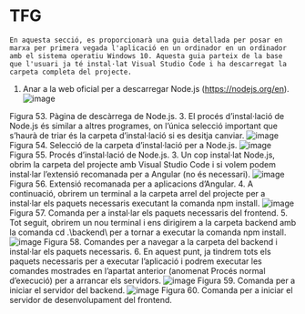 # TFG
	En aquesta secció, es proporcionarà una guia detallada per posar en marxa per primera vegada l'aplicació en un ordinador en un ordinador amb el sistema operatiu Windows 10. Aquesta guia parteix de la base que l'usuari ja té instal·lat Visual Studio Code i ha descarregat la carpeta completa del projecte.
1.	Anar a la web oficial per a descarregar Node.js (https://nodejs.org/en).
 ![image](https://github.com/user-attachments/assets/78f64fd2-5b77-4023-9b25-fb42707c0a76)

Figura 53. Pàgina de descàrrega de Node.js.
3.	El procés d’instal·lació de Node.js és similar a altres programes, on l’única selecció important que s’haurà de triar és la carpeta d’instal·lació si es desitja canviar.
 ![image](https://github.com/user-attachments/assets/ce6f4f31-c13c-47e4-ae63-310344a7e6d8)
Figura 54. Selecció de la carpeta d’instal·lació per a Node.js.
 ![image](https://github.com/user-attachments/assets/aee28e86-7003-46d7-8857-e044828fab5e)
Figura 55. Procés d’instal·lació de Node.js.
3.	Un cop instal·lat Node.js, obrim la carpeta del projecte amb Visual Studio Code i si volem podem instal·lar l’extensió recomanada per a Angular (no és necessari).
 ![image](https://github.com/user-attachments/assets/7fb71404-a9bd-49d3-a93a-26ae19ed19a5)
Figura 56. Extensió recomanada per a aplicacions d’Angular.
4.	A continuació, obrirem un terminal a la carpeta arrel del projecte per a instal·lar els paquets necessaris executant la comanda npm install.
 ![image](https://github.com/user-attachments/assets/29312bb8-e23e-4e02-875a-6767434b02b8)
Figura 57. Comanda per a instal·lar els paquets necessaris del frontend.
5.	 Tot seguit, obrirem un nou terminal i ens dirigirem a la carpeta backend amb la comanda cd .\backend\ per a tornar a executar la comanda npm install.
 ![image](https://github.com/user-attachments/assets/6072efad-da7f-4904-a8a0-dadc902ce8b8)
Figura 58. Comandes per a navegar a la carpeta del backend i instal·lar els paquets necessaris.
6.	En aquest punt, ja tindrem tots els paquets necessaris per a executar l’aplicació i podrem executar les comandes mostrades en l’apartat anterior (anomenat Procés normal d’execució) per a arrancar els servidors.
 ![image](https://github.com/user-attachments/assets/eb5aac59-c5c3-4dcf-862b-1f57a1d8dfe9)
Figura 59. Comanda per a iniciar el servidor del backend.
 ![image](https://github.com/user-attachments/assets/1690208c-f4b6-4349-9744-33fd0a276171)
Figura 60. Comanda per a iniciar el servidor de desenvolupament del frontend.
